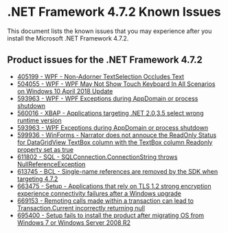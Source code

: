 .NET Framework 4.7.2 Known Issues
=================================
 
This document lists the known issues that you may experience after you install the Microsoft .NET Framework 4.7.2.   

## Product issues for the .NET Framework 4.7.2   
- [405199 - WPF - Non-Adorner TextSelection Occludes Text](https://github.com/Microsoft/dotnet/blob/master/releases/net472/KnownIssues/405199%20-%20WPF%20Non-Adorner%20TextSelection%20Occludes%20Text.md)
- [504055 - WPF - WPF May Not Show Touch Keyboard In All Scenarios on Windows 10 April 2018 Update](https://github.com/Microsoft/dotnet/blob/master/releases/net472/KnownIssues/504055%20-%20WPF%20May%20Not%20Show%20Touch%20Keyboard%20In%20All%20Scenarios%20on%20Windows%2010%20April%202018%20Update.md)
- [593963 - WPF - WPF Exceptions during AppDomain or process shutdown](https://github.com/Microsoft/dotnet/blob/master/releases/net472/KnownIssues/593963%20-%20WPF%20Exceptions%20during%20AppDomain%20or%20process%20shutdown.md)
- [560016 - XBAP - Applications targeting .NET 2.0,3.5 select wrong runtime version](https://github.com/Microsoft/dotnet/blob/master/releases/net472/KnownIssues/560016-XBAP%20Applications%20targeting%20.NET%202.0%2C3.5%20select%20wrong%20runtime%20version.md)
- [593963 - WPF Exceptions during AppDomain or process shutdown](https://github.com/Microsoft/dotnet/blob/master/releases/net472/KnownIssues/593963%20-%20WPF%20Exceptions%20during%20AppDomain%20or%20process%20shutdown.md)
- [599936 - WinForms - Narrator does not annouce the ReadOnly Status for DataGridView TextBox column with the TextBox column Readonly property set as true](https://github.com/Microsoft/dotnet/blob/master/releases/net472/KnownIssues/599936%20-%20Narrator%20does%20not%20annouce%20the%20ReadOnly%20Status%20for%20DataGridView%20TextBox%20column%20with%20the%20TextBox%20column%20Readonly%20property%20set%20as%20true.md)
- [611802 - SQL - SQLConnection.ConnectionString throws NullReferenceException](https://github.com/Microsoft/dotnet/blob/master/releases/net472/KnownIssues/611802%20-%20SQLConnection.ConnectionString%20throws%20NullReferenceException%20.md)
- [613745 - BCL - Single-name references are removed by the SDK when targeting 4.7.2](https://github.com/Microsoft/dotnet/blob/master/releases/net472/KnownIssues/613745%20-%20Single-name%20references%20are%20removed%20by%20the%20SDK%20when%20targeting%204.7.2.md)
- [663475 - Setup - Applications that rely on TLS 1.2 strong encryption experience connectivity failures after a Windows upgrade](https://support.microsoft.com/help/4458166)
- [669153 - Remoting calls made within a transaction can lead to Transaction.Current incorrectly returning null](https://github.com/Microsoft/dotnet/blob/master/releases/net472/KnownIssues/669153%20-%20Remoting%20calls%20made%20within%20a%20transaction%20can%20lead%20to%20Transaction.Current%20incorrectly%20returning%20null.md)
- [695400 - Setup fails to install the product after migrating OS from Windows 7 or Windows Server 2008 R2](https://github.com/Microsoft/dotnet/blob/master/releases/net472/KnownIssues/695400%20-%20Setup%20skips%20installing%20payload%20on%20Windows%207%20to%20Windows%2010%20migration%20.md)
